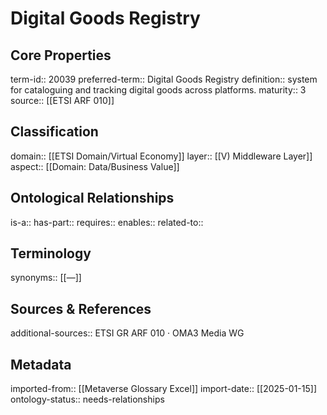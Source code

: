 # Digital Goods Registry

## Core Properties
term-id:: 20039
preferred-term:: Digital Goods Registry
definition:: system for cataloguing and tracking digital goods across platforms.
maturity:: 3
source:: [[ETSI ARF 010]]

## Classification
domain:: [[ETSI Domain/Virtual Economy]]
layer:: [[V) Middleware Layer]]
aspect:: [[Domain: Data/Business Value]]

## Ontological Relationships
is-a:: 
has-part:: 
requires:: 
enables:: 
related-to:: 

## Terminology
synonyms:: [[—]]

## Sources & References
additional-sources:: ETSI GR ARF 010 · OMA3 Media WG

## Metadata
imported-from:: [[Metaverse Glossary Excel]]
import-date:: [[2025-01-15]]
ontology-status:: needs-relationships
